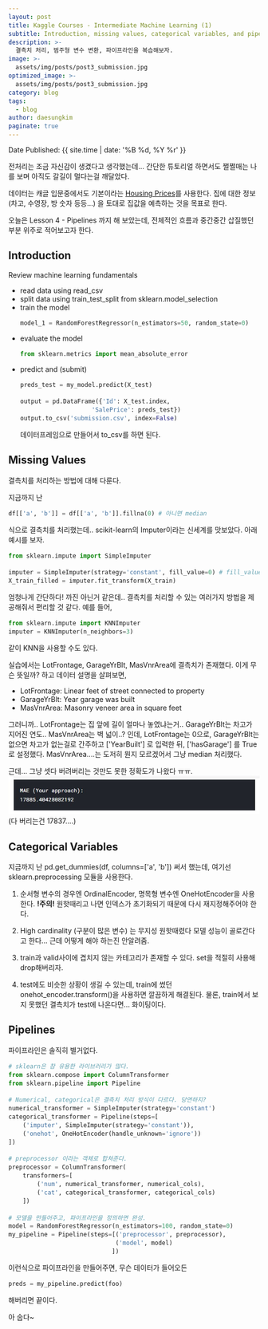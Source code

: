 ```yaml
---
layout: post
title: Kaggle Courses - Intermediate Machine Learning (1)
subtitle: Introduction, missing values, categorical variables, and pipelines 
description: >-
  결측치 처리, 범주형 변수 변환, 파이프라인을 복습해보자.
image: >-
  assets/img/posts/post3_submission.jpg
optimized_image: >-
  assets/img/posts/post3_submission.jpg
category: blog
tags:
  - blog
author: daesungkim
paginate: true
---
```

Date Published: {{ site.time | date: '%B %d, %Y %r' }}

전처리는 조금 자신감이 생겼다고 생각했는데... 간단한 튜토리얼 하면서도 쩔쩔매는 나를 보며 아직도 갈길이 멀다는걸 깨달았다.

데이터는 캐글 입문중에서도 기본이라는 [Housing Prices](https://www.kaggle.com/c/home-data-for-ml-course)를 사용한다. 집에 대한 정보 (차고, 수영장, 방 숫자 등등...) 을 토대로 집값을 예측하는 것을 목표로 한다.

오늘은 Lesson 4 - Pipelines 까지 해 보았는데, 전체적인 흐름과 중간중간 삽질했던 부분 위주로 적어보고자 한다.

## Introduction

Review machine learning fundamentals

- read data using read_csv
- split data using train_test_split from sklearn.model_selection
- train the model
    ```python
    model_1 = RandomForestRegressor(n_estimators=50, random_state=0)
    ``` 
- evaluate the model
    ```python
    from sklearn.metrics import mean_absolute_error
    ```
- predict and (submit)
    ```python
    preds_test = my_model.predict(X_test)

    output = pd.DataFrame({'Id': X_test.index,
                        'SalePrice': preds_test})
    output.to_csv('submission.csv', index=False)
    ```
    데이터프레임으로 만들어서 to_csv를 하면 된다.

## Missing Values

결측치를 처리하는 방법에 대해 다룬다.

지금까지 난 
```python
df[['a', 'b']] = df[['a', 'b']].fillna(0) # 아니면 median
```
식으로 결측치를 처리했는데.. scikit-learn의 Imputer이라는 신세계를 맛보았다. 아래 예시를 보자.

```python
from sklearn.impute import SimpleImputer

imputer = SimpleImputer(strategy='constant', fill_value=0) # fill_value default는 0
X_train_filled = imputer.fit_transform(X_train)
```

엄청나게 간단하다! 까진 아닌거 같은데.. 결측치를 처리할 수 있는 여러가지 방법을 제공해줘서 편리할 것 같다. 예를 들어,

```python
from sklearn.impute import KNNImputer
imputer = KNNImputer(n_neighbors=3)
```

같이 KNN을 사용할 수도 있다.

실습에서는 LotFrontage, GarageYrBlt, MasVnrArea에 결측치가 존재했다. 이게 무슨 뜻일까? 하고 데이터 설명을 살펴보면,

- LotFrontage: Linear feet of street connected to property
- GarageYrBlt: Year garage was built
- MasVnrArea: Masonry veneer area in square feet

그러니까.. LotFrontage는 집 앞에 길이 얼마나 놓였냐는거.. GarageYrBlt는 차고가 지어진 연도.. MasVnrArea는 벽 넓이..? 인데, LotFrontage는 0으로, GarageYrBlt는 없으면 차고가 없는걸로 간주하고 ['YearBuilt'] 로 입력한 뒤, ['hasGarage'] 를 True 로 설정했다. MasVnrArea....는 도저히 뭔지 모르겠어서 그냥 median 처리했다.

근데... 그냥 셋다 버려버리는 것만도 못한 정확도가 나왔다 ㅠㅠ.
!['MAE'](/assets/img/posts/post3_MAE.jpg "MAE (my approach)")
(다 버리는건 17837....)
## Categorical Variables

지금까지 난 pd.get_dummies(df, columns=['a', 'b']) 써서 했는데, 여기선 sklearn.preprocessing 모듈을 사용한다.

1. 순서형 변수의 경우엔 OrdinalEncoder, 명목형 변수엔 OneHotEncoder을 사용한다. **!주의!** 원핫때리고 나면 인덱스가 초기화되기 때문에 다시 재지정해주어야 한다. 

2. High cardinality (구분이 많은 변수) 는 무지성 원핫때렸다 모델 성능이 골로간다고 한다... 근데 어떻게 해야 하는진 안알려줌.

3. train과 valid사이에 겹치지 않는 카테고리가 존재할 수 있다. set을 적절히 사용해 drop해버리자. 

4. test에도 비슷한 상황이 생길 수 있는데, train에 썼던 onehot_encoder.transform()을 사용하면 깔끔하게 해결된다. 물론, train에서 보지 못했던 결측치가 test에 나온다면... 화이팅이다.

## Pipelines

파이프라인은 솔직히 별거없다.

```python
# sklearn은 참 유용한 라이브러리가 많다.
from sklearn.compose import ColumnTransformer
from sklearn.pipeline import Pipeline

# Numerical, categorical은 결측치 처리 방식이 다르다. 당연하지?
numerical_transformer = SimpleImputer(strategy='constant')
categorical_transformer = Pipeline(steps=[
    ('imputer', SimpleImputer(strategy='constant')),
    ('onehot', OneHotEncoder(handle_unknown='ignore'))
])

# preprocessor 이라는 객체로 합쳐준다.
preprocessor = ColumnTransformer(
    transformers=[
        ('num', numerical_transformer, numerical_cols),
        ('cat', categorical_transformer, categorical_cols)
    ])

# 모델을 만들어주고, 파이프라인을 정의하면 완성.
model = RandomForestRegressor(n_estimators=100, random_state=0)
my_pipeline = Pipeline(steps=[('preprocessor', preprocessor),
                              ('model', model)
                             ])
```

이런식으로 파이프라인을 만들어주면, 무슨 데이터가 들어오든

```python
preds = my_pipeline.predict(foo)
```
해버리면 끝이다.

아 숩다~